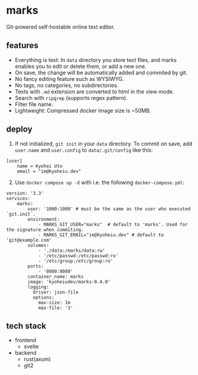 # marks
Git-powered self-hostable online text editor.

## features
- Everything is text: In `data` directory you store text files, and marks enables you to edit or delete them, or add a new one.
- On save, the change will be automatically added and commited by git.
- No fancy editing feature such as WYSIWYG.
- No tags, no categories, no subdirectories.
- Texts with `.md` extension are converted to html in the view mode.
- Search with `ripgrep` (supports regex pattern).
- Filter file name.
- Lightweight: Compressed docker image size is ~50MB.

## deploy

1. If not initialized, `git init` in your `data` directory.
   To commit on save, add `user.name` and `user.config` to `data/.git/config` like this:
```
[user]
    name = Kyohei Uto
    email = "im@kyoheiu.dev"
```

2. Use `docker compose up -d` with i.e. the following `docker-compose.yml`:

```
version: '3.3'
services:
    marks:
        user: '1000:1000' # must be the same as the user who executed `git.init`.
        environment:
            - MARKS_GIT_USER="marks"  # default to 'marks'. Used for the signature when commiting.
            - MARKS_GIT_EMAIL="im@kyoheiu.dev" # default to 'git@example.com'
        volumes:
            - './data:/marks/data:rw'
            - '/etc/passwd:/etc/passwd:ro'
            - '/etc/group:/etc/group:ro'
        ports:
            - '8080:8080'
        container_name: marks
        image: 'kyoheiudev/marks:0.4.0'
        logging:
          driver: json-file
          options:
            max-size: 1m
            max-file: '3'
```

## tech stack
- frontend
  - svelte
- backend
  - rust(axum)
  - git2
